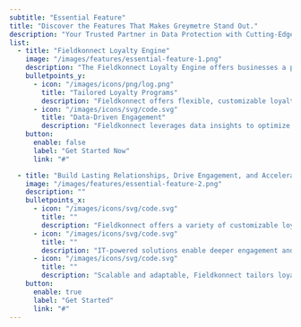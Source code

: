 ```yaml
---
subtitle: "Essential Feature"
title: "Discover the Features That Makes Greymetre Stand Out."
description: "Your Trusted Partner in Data Protection with Cutting-Edge Solutions for Comprehensive Data Security."
list:
  - title: "Fieldkonnect Loyalty Engine"
    image: "/images/features/essential-feature-1.png"
    description: "The Fieldkonnect Loyalty Engine offers businesses a powerful, IT-driven platform to develop and manage customized loyalty programs. It is designed to foster meaningful connections between brands and their channel partners, influencers, and customers."
    bulletpoints_y:
      - icon: "/images/icons/png/log.png"
        title: "Tailored Loyalty Programs"
        description: "Fieldkonnect offers flexible, customizable loyalty programs to suit your business needs, whether rewarding purchase volume, transaction value, or packaging returns."
      - icon: "/images/icons/svg/code.svg"
        title: "Data-Driven Engagement"
        description: "Fieldkonnect leverages data insights to optimize loyalty schemes, boosting customer retention and driving long-term growth."
    button:
      enable: false
      label: "Get Started Now"
      link: "#"

  - title: "Build Lasting Relationships, Drive Engagement, and Accelerate Growth with Customized, IT-Driven Loyalty Programs"
    image: "/images/features/essential-feature-2.png"
    description: ""
    bulletpoints_x:
      - icon: "/images/icons/svg/code.svg"
        title: ""
        description: "Fieldkonnect offers a variety of customizable loyalty schemes, including QR, invoice, quantity, value, and packaging-based programs."
      - icon: "/images/icons/svg/code.svg"
        title: ""
        description: "IT-powered solutions enable deeper engagement and stronger loyalty with partners, influencers, and customers."
      - icon: "/images/icons/svg/code.svg"
        title: ""
        description: "Scalable and adaptable, Fieldkonnect tailors loyalty programs to meet your specific business goals."
    button:
      enable: true
      label: "Get Started"
      link: "#"
---
```

